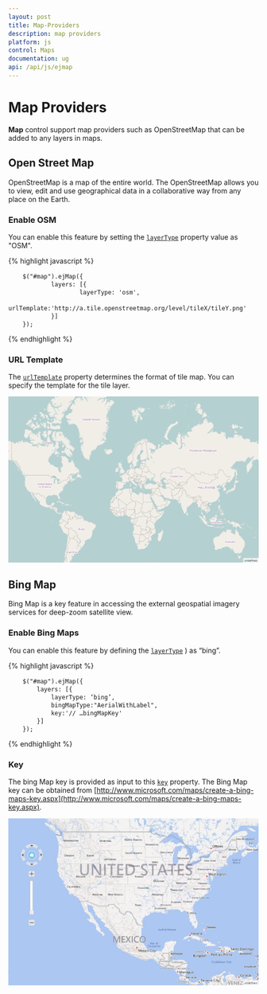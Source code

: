 ```yaml
---
layout: post
title: Map-Providers
description: map providers
platform: js
control: Maps
documentation: ug
api: /api/js/ejmap
---
```


# Map Providers

**Map** control support map providers such as OpenStreetMap that can be added to any layers in maps.

## Open Street Map

OpenStreetMap is a map of the entire world. The OpenStreetMap allows you to view, edit and use geographical data in a collaborative way from any place on the Earth.

### Enable OSM

You can enable this feature by setting the [`layerType`](../api/js/ejmap#members:layers-layertype) property value as "OSM".

{% highlight javascript %}

        $("#map").ejMap({
                layers: [{
                        layerType: 'osm',
                        urlTemplate:'http://a.tile.openstreetmap.org/level/tileX/tileY.png'
                }]
        }); 

{% endhighlight %}

### URL Template

The [`urlTemplate`](../api/js/ejmap#members:layers-urltemplate) property determines the format of tile map. You can specify the template for the tile layer. 

![](/js/Maps/Map-Providers_images/Map-Providers_img1.png)

## Bing Map

Bing Map is a key feature in accessing the external geospatial imagery services for deep-zoom satellite view. 

### Enable Bing Maps

You can enable this feature by defining the [`layerType`](../api/js/ejmap#members:layers-layertype) ) as “bing”.

{% highlight javascript %}

        $("#map").ejMap({
            layers: [{
                layerType: ‘bing’,
                bingMapType:"AerialWithLabel",
                key:'// …bingMapKey'
            }]
        });   


{% endhighlight %}

### Key

The bing Map key is provided as input to this [`key`](..../api/js/ejmap#members:layers-key) property. The Bing Map key can be obtained from [http://www.microsoft.com/maps/create-a-bing-maps-key.aspx](http://www.microsoft.com/maps/create-a-bing-maps-key.aspx).

![](/js/Maps/Map-Providers_images/Map-Providers_img2.png)


